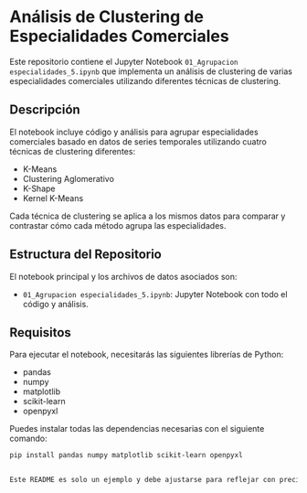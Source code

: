 # Análisis de Clustering de Especialidades Comerciales

Este repositorio contiene el Jupyter Notebook `01_Agrupacion especialidades_5.ipynb` que implementa un análisis de clustering de varias especialidades comerciales utilizando diferentes técnicas de clustering.

## Descripción

El notebook incluye código y análisis para agrupar especialidades comerciales basado en datos de series temporales utilizando cuatro técnicas de clustering diferentes:

- K-Means
- Clustering Aglomerativo
- K-Shape
- Kernel K-Means

Cada técnica de clustering se aplica a los mismos datos para comparar y contrastar cómo cada método agrupa las especialidades.

## Estructura del Repositorio

El notebook principal y los archivos de datos asociados son:

- `01_Agrupacion especialidades_5.ipynb`: Jupyter Notebook con todo el código y análisis.

## Requisitos

Para ejecutar el notebook, necesitarás las siguientes librerías de Python:

- pandas
- numpy
- matplotlib
- scikit-learn
- openpyxl

Puedes instalar todas las dependencias necesarias con el siguiente comando:

```sh
pip install pandas numpy matplotlib scikit-learn openpyxl


Este README es solo un ejemplo y debe ajustarse para reflejar con precisión el contenido y las instrucciones específicas de tu notebook, así como cualquier otra información relevante que quieras incluir.
